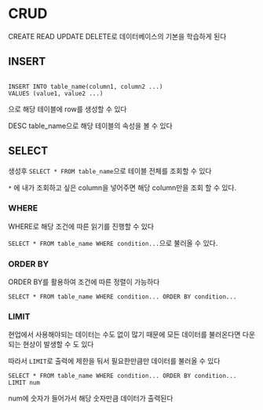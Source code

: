 # CRUD

CREATE READ UPDATE DELETE로 데이터베이스의 기본을 학습하게 된다

## INSERT

```

INSERT INTO table_name(column1, column2 ...)
VALUES (value1, value2 ...)

```

으로 해당 테이블에 row를 생성할 수 있다

DESC table_name으로 해당 테이블의 속성을 볼 수 있다

## SELECT

생성후 `SELECT * FROM table_name`으로 테이블 전체를 조회할 수 있다

`*` 에 내가 조회하고 싶은 column을 넣어주면 해당 column만을 조회 할 수 있다.

### WHERE

WHERE로 해당 조건에 따른 읽기를 진행할 수 있다

`SELECT * FROM table_name WHERE condition...`으로 불러올 수 있다.

### ORDER BY

ORDER BY를 활용하여 조건에 따른 정렬이 가능하다

`SELECT * FROM table_name WHERE condition... ORDER BY condition...`

### LIMIT

현업에서 사용해야되는 데이터는 수도 없이 많기 때문에 모든 데이터를 불러온다면 다운되는 현상이 발생할 수 도 있다

따라서 `LIMIT`로 출력에 제한을 둬서 필요한만큼만 데이터를 불러올 수 있다

`SELECT * FROM table_name WHERE condition... ORDER BY condition... LIMIT num`

num에 숫자가 들어가서 해당 숫자만큼 데이터가 출력된다
